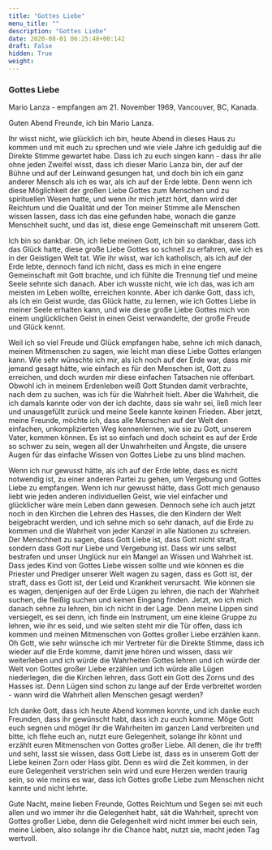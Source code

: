 ```yaml
---
title: "Gottes Liebe"
menu_title: ""
description: "Gottes Liebe"
date: 2020-08-01 06:25:48+00:142
draft: False
hidden: True
weight:
---
```

### Gottes Liebe

Mario Lanza - empfangen am 21. November 1969, Vancouver, BC, Kanada.

Guten Abend Freunde, ich bin Mario Lanza.

Ihr wisst nicht, wie glücklich ich bin, heute Abend in dieses Haus zu kommen und mit euch zu sprechen und wie viele Jahre ich geduldig auf die Direkte Stimme gewartet habe. Dass ich zu euch singen kann - dass ihr alle ohne jeden Zweifel wisst, dass ich dieser Mario Lanza bin, der auf der Bühne und auf der Leinwand gesungen hat, und doch bin ich ein ganz anderer Mensch als ich es war, als ich auf der Erde lebte. Denn wenn ich diese Möglichkeit der großen Liebe Gottes zum Menschen und zu spirituellen Wesen hatte, und wenn ihr mich jetzt hört, dann wird der Reichtum und die Qualität und der Ton meiner Stimme alle Menschen wissen lassen, dass ich das eine gefunden habe, wonach die ganze Menschheit sucht, und das ist, diese enge Gemeinschaft mit unserem Gott.

Ich bin so dankbar. Oh, ich liebe meinen Gott, ich bin so dankbar, dass ich das Glück hatte, diese große Liebe Gottes so schnell zu erfahren, wie ich es in der Geistigen Welt tat. Wie ihr wisst, war ich katholisch, als ich auf der Erde lebte, dennoch fand ich nicht, dass es mich in eine engere Gemeinschaft mit Gott brachte, und ich fühlte die Trennung tief und meine Seele sehnte sich danach. Aber ich wusste nicht, wie ich das, was ich am meisten im Leben wollte, erreichen konnte. Aber ich danke Gott, dass ich, als ich ein Geist wurde, das Glück hatte, zu lernen, wie ich Gottes Liebe in meiner Seele erhalten kann, und wie diese große Liebe Gottes mich von einem unglücklichen Geist in einen Geist verwandelte, der große Freude und Glück kennt.

Weil ich so viel Freude und Glück empfangen habe, sehne ich mich danach, meinen Mitmenschen zu sagen, wie leicht man diese Liebe Gottes erlangen kann. Wie sehr wünschte ich mir, als ich noch auf der Erde war, dass mir jemand gesagt hätte, wie einfach es für den Menschen ist, Gott zu erreichen, und doch wurden mir diese einfachen Tatsachen nie offenbart. Obwohl ich in meinem Erdenleben weiß Gott Stunden damit verbrachte, nach dem zu suchen, was ich für die Wahrheit hielt. Aber die Wahrheit, die ich damals kannte oder von der ich dachte, dass sie wahr sei, ließ mich leer und unausgefüllt zurück und meine Seele kannte keinen Frieden. Aber jetzt, meine Freunde, möchte ich, dass alle Menschen auf der Welt den einfachen, unkomplizierten Weg kennenlernen, wie sie zu Gott, unserem Vater, kommen können. Es ist so einfach und doch scheint es auf der Erde so schwer zu sein, wegen all der Unwahrheiten und Ängste, die unsere Augen für das einfache Wissen von Gottes Liebe zu uns blind machen.

Wenn ich nur gewusst hätte, als ich auf der Erde lebte, dass es nicht notwendig ist, zu einer anderen Partei zu gehen, um Vergebung und Gottes Liebe zu empfangen. Wenn ich nur gewusst hätte, dass Gott mich genauso liebt wie jeden anderen individuellen Geist, wie viel einfacher und glücklicher wäre mein Leben dann gewesen. Dennoch sehe ich auch jetzt noch in den Kirchen die Lehren des Hasses, die den Kindern der Welt beigebracht werden, und ich sehne mich so sehr danach, auf die Erde zu kommen und die Wahrheit von jeder Kanzel in alle Nationen zu schreien. Der Menschheit zu sagen, dass Gott Liebe ist, dass Gott nicht straft, sondern dass Gott nur Liebe und Vergebung ist. Dass wir uns selbst bestrafen und unser Unglück nur ein Mangel an Wissen und Wahrheit ist. Dass jedes Kind von Gottes Liebe wissen sollte und wie können es die Priester und Prediger unserer Welt wagen zu sagen, dass es Gott ist, der straft, dass es Gott ist, der Leid und Krankheit verursacht. Wie können sie es wagen, denjenigen auf der Erde Lügen zu lehren, die nach der Wahrheit suchen, die fleißig suchen und keinen Eingang finden. Jetzt, wo ich mich danach sehne zu lehren, bin ich nicht in der Lage. Denn meine Lippen sind versiegelt, es sei denn, ich finde ein Instrument, um eine kleine Gruppe zu lehren, wie ihr es seid, und wie selten steht mir die Tür offen, dass ich kommen und meinen Mitmenschen von Gottes großer Liebe erzählen kann. Oh Gott, wie sehr wünsche ich mir Vertreter für die Direkte Stimme, dass ich wieder auf die Erde komme, damit jene hören und wissen, dass wir weiterleben und ich würde die Wahrheiten Gottes lehren und ich würde der Welt von Gottes großer Liebe erzählen und ich würde alle Lügen niederlegen, die die Kirchen lehren, dass Gott ein Gott des Zorns und des Hasses ist. Denn Lügen sind schon zu lange auf der Erde verbreitet worden - wann wird die Wahrheit allen Menschen gesagt werden?

Ich danke Gott, dass ich heute Abend kommen konnte, und ich danke euch Freunden, dass ihr gewünscht habt, dass ich zu euch komme. Möge Gott euch segnen und möget ihr die Wahrheiten im ganzen Land verbreiten und bitte, ich flehe euch an, nutzt eure Gelegenheit, solange ihr könnt und erzählt euren Mitmenschen von Gottes großer Liebe. All denen, die ihr trefft und seht, lasst sie wissen, dass Gott Liebe ist, dass es in unserem Gott der Liebe keinen Zorn oder Hass gibt. Denn es wird die Zeit kommen, in der eure Gelegenheit verstrichen sein wird und eure Herzen werden traurig sein, so wie meins es war, dass ich Gottes große Liebe zum Menschen nicht kannte und nicht lehrte.

Gute Nacht, meine lieben Freunde, Gottes Reichtum und Segen sei mit euch allen und wo immer ihr die Gelegenheit habt, sät die Wahrheit, sprecht von Gottes großer Liebe, denn die Gelegenheit wird nicht immer bei euch sein, meine Lieben, also solange ihr die Chance habt, nutzt sie, macht jeden Tag wertvoll.
